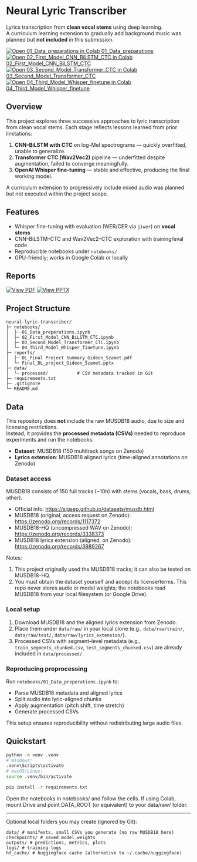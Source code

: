 # Neural Lyric Transcriber

Lyrics transcription from **clean vocal stems** using deep learning.  
A curriculum learning extension to gradually add background music was planned but **not included** in this submission.

<p align="left">
  <a href="https://colab.research.google.com/github/gideon-szamet/neural-lyric-transcriber/blob/main/notebooks/01_Data_preparations.ipynb">
    <img src="https://colab.research.google.com/assets/colab-badge.svg" alt="Open 01_Data_preparations in Colab"> 01_Data_preparations
  </a><br>
  <a href="https://colab.research.google.com/github/gideon-szamet/neural-lyric-transcriber/blob/main/notebooks/02_First_Model_CNN_BiLSTM_CTC.ipynb">
    <img src="https://colab.research.google.com/assets/colab-badge.svg" alt="Open 02_First_Model_CNN_BiLSTM_CTC in Colab"> 02_First_Model_CNN_BiLSTM_CTC
  </a><br>
  <a href="https://colab.research.google.com/github/gideon-szamet/neural-lyric-transcriber/blob/main/notebooks/03_Second_Model_Transformer_CTC.ipynb">
    <img src="https://colab.research.google.com/assets/colab-badge.svg" alt="Open 03_Second_Model_Transformer_CTC in Colab"> 03_Second_Model_Transformer_CTC
  </a><br>
  <a href="https://colab.research.google.com/github/gideon-szamet/neural-lyric-transcriber/blob/main/notebooks/04_Third_Model_Whisper_finetune.ipynb">
    <img src="https://colab.research.google.com/assets/colab-badge.svg" alt="Open 04_Third_Model_Whisper_finetune in Colab"> 04_Third_Model_Whisper_finetune
  </a>
</p>


## Overview
This project explores three successive approaches to lyric transcription from clean vocal stems.
Each stage reflects lessons learned from prior limitations:

1) **CNN–BiLSTM with CTC** on log-Mel spectrograms — quickly overfitted, unable to generalize.  
2) **Transformer CTC (Wav2Vec2)** pipeline — underfitted despite augmentation, failed to converge meaningfully.  
3) **OpenAI Whisper fine-tuning** — stable and effective, producing the final working model.

A curriculum extension to progressively include mixed audio was planned but not executed within the project scope.

## Features
- Whisper fine-tuning with evaluation (WER/CER via `jiwer`) on **vocal stems**
- CNN–BiLSTM–CTC and Wav2Vec2–CTC exploration with training/eval code
- Reproducible notebooks under `notebooks/`
- GPU-friendly; works in Google Colab or locally

## Reports

[![View PDF](https://img.shields.io/badge/View-PDF-blue)](reports/DL_Final%20Project%20Summary_Gideon_Szamet.pdf)
[![View PPTX](https://img.shields.io/badge/View-PPTX-orange)](reports/Final_DL_project_Gideon_Szamet.pptx)



## Project Structure
```
neural-lyric-transcriber/
├─ notebooks/
│  ├─ 01_Data_preperations.ipynb
│  ├─ 02_First_Model_CNN_BiLSTM_CTC.ipynb
│  ├─ 03_Second_Model_Transformer_CTC.ipynb
│  └─ 04_Third_Model_Whisper_finetune.ipynb
├─ reports/
│  ├─ DL_Final Project Summary_Gideon_Szamet.pdf
│  └─ Final_DL_project_Gideon_Szamet.pptx
├─ data/
│  └─ processed/           # CSV metadata tracked in Git
├─ requirements.txt
├─ .gitignore
└─ README.md
```

## Data
This repository does **not** include the raw MUSDB18 audio, due to size and licensing restrictions.  
Instead, it provides the **processed metadata (CSVs)** needed to reproduce experiments and run the notebooks.

- **Dataset**: MUSDB18 (150 multitrack songs on Zenodo) 
- **Lyrics extension**: MUSDB18 aligned lyrics (time-aligned annotations on Zenodo)

### Dataset access
MUSDB18 consists of 150 full tracks (~10h) with stems (vocals, bass, drums, other).

- Official info: https://sigsep.github.io/datasets/musdb.html  
- MUSDB18 (original, access request on Zenodo): https://zenodo.org/records/1117372  
- MUSDB18-HQ (uncompressed WAV on Zenodo): https://zenodo.org/records/3338373  
- MUSDB18 lyrics extension (aligned, on Zenodo): https://zenodo.org/records/3989267

Notes:
1. This project originally used the MUSDB18 tracks; it can also be tested on MUSDB18-HQ.
2. You must obtain the dataset yourself and accept its license/terms. This repo never stores audio or model weights; the notebooks read MUSDB18 from your local filesystem (or Google Drive).


### Local setup
1. Download MUSDB18 and the aligned lyrics extension from Zenodo.
2. Place them under `data/raw/` in your local clone (e.g., `data/raw/train/`, `data/raw/test/`, `data/raw/lyrics_extension/`).
3. Processed CSVs with segment-level metadata (e.g., `train_segments_chunked.csv`, `test_segments_chunked.csv`) are already included in `data/processed/`.

### Reproducing preprocessing
Run `notebooks/01_Data_preperations.ipynb` to:
- Parse MUSDB18 metadata and aligned lyrics
- Split audio into lyric-aligned chunks
- Apply augmentation (pitch shift, time stretch)
- Generate processed CSVs

This setup ensures reproducibility without redistributing large audio files.



## Quickstart
```bash
python -m venv .venv
# Windows:
.venv\Scripts\activate
# macOS/Linux:
source .venv/bin/activate

pip install -r requirements.txt
```


Open the notebooks in notebooks/ and follow the cells.
If using Colab, mount Drive and point DATA_ROOT (or equivalent) to your data/raw/ folder.


---

Optional local folders you may create (ignored by Git): 
```
data/ # manifests, small CSVs you generate (no raw MUSDB18 here)
checkpoints/ # saved model weights
outputs/ # predictions, metrics, plots
logs/ # training logs
hf_cache/ # huggingface cache (alternative to ~/.cache/huggingface)
```

